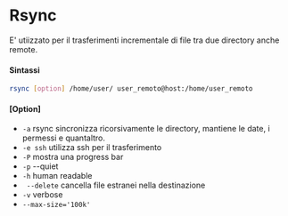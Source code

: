 # Rsync

E' utiizzato per il trasferimenti incrementale di file
tra due directory anche remote.

#### Sintassi

```BASH
rsync [option] /home/user/ user_remoto@host:/home/user_remoto
```
#### [Option]

+ ` -a ` rsync sincronizza ricorsivamente le directory, mantiene le date, i permessi e quantaltro.
+ ` -e ssh ` utilizza ssh per il trasferimento
+ ` -P ` mostra una progress bar
+ ` -p ` --quiet
+ ` -h ` human readable
+ ` --delete` cancella file estranei nella destinazione
+ ` -v ` verbose
+ `--max-size='100k'`






```BASH

```
